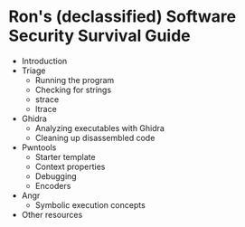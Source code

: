 # Ron's (declassified) Software Security Survival Guide

* Introduction
* Triage
    * Running the program
    * Checking for strings
    * strace
    * ltrace
* Ghidra
    * Analyzing executables with Ghidra
    * Cleaning up disassembled code
* Pwntools
    * Starter template
    * Context properties
    * Debugging
    * Encoders
* Angr
    * Symbolic execution concepts
* Other resources